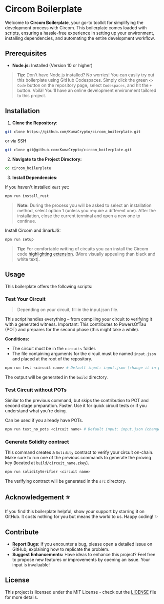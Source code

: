 # Circom Boilerplate

Welcome to **Circom Boilerplate**, your go-to toolkit for simplifying the development process with Circom. This boilerplate comes loaded with scripts, ensuring a hassle-free experience in setting up your environment, installing dependencies, and automating the entire development workflow.

## Prerequisites

- **Node.js:** Installed (Version 10 or higher)

> **Tip:**
> Don't have Node.js installed? No worries! You can easily try out this boilerplate using GitHub Codespaces. Simply click the green `<> Code` button on the repository page, select `Codespaces`, and hit the `+` button. Voilà! You'll have an online development environment tailored to this project.

## Installation

1. **Clone the Repository:**

```bash
git clone https://github.com/KumaCrypto/circom_boilerplate.git
```

or via SSH

```bash
git clone git@github.com:KumaCrypto/circom_boilerplate.git
```

2. **Navigate to the Project Directory:**

```bash
cd circom_boilerplate
```

3. **Install Dependencies:**

If you haven't installed `Rust` yet:

```bash
npm run install_rust
```

> **Note:**
> During the process you will be asked to select an installation method, select option 1 (unless you require a different one).
> After the installation, close the current terminal and open a new one to continue.

Install Circom and SnarkJS:

```bash
npm run setup
```

> **Tip:**
> For comfortable writing of circuits you can install the Circom code [highlighting extension](https://marketplace.visualstudio.com/items?itemName=iden3.circom). (More visually appealing than black and white text).

## Usage

This boilerplate offers the following scripts:

### Test Your Circuit

> Depending on your circuit, fill in the input.json file.

This script handles everything – from compiling your circuit to verifying it with a generated witness. Important: This contributes to PowersOfTau (POT) and prepares for the second phase (this might take a while).

**Conditions:**

- The circuit must be in the `circuits` folder.
- The file containing arguments for the circuit must be named `input.json` and placed at the root of the repository.

```bash
npm run test <circuit name> # Default input: input.json (change it in package.json if needed)
```

The output will be generated in the `build` directory.

### Test Circuit without POTs

Similar to the previous command, but skips the contribution to POT and second stage preparation. Faster. Use it for quick circuit tests or if you understand what you're doing.

Can be used if you already have POTs.

```bash
npm run test_no_pots <circuit name> # Default input: input.json (change it in package.json if needed)
```

### Generate Solidity contract

This command creates a `Solidity` contract to verify your circuit on-chain. Make sure to run one of the previous commands to generate the proving key (located at `build/circuit_name.zkey`).

```bash
npm run solidityVerifier <circuit name>
```

The verifying contract will be generated in the `src` directory.

## Acknowledgement ⭐️

If you find this boilerplate helpful, show your support by starring it on GitHub. It costs nothing for you but means the world to us.
Happy coding! ✨

## Contribute

- **Report Bugs:** If you encounter a bug, please open a detailed issue on GitHub, explaining how to replicate the problem.
- **Suggest Enhancements:** Have ideas to enhance this project? Feel free to propose new features or improvements by opening an issue. Your input is invaluable!

## License

This project is licensed under the MIT License - check out the [LICENSE](LICENSE) file for more details.
